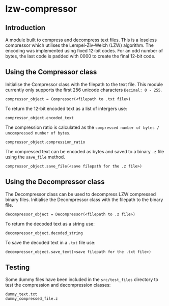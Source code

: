 # lzw-compressor
## Introduction
A module built to compress and decompress text files. This is a loseless compressor which utilises the Lempel-Ziv-Welch (LZW) algorithm. 
The encoding was implemented using fixed 12-bit codes. For an odd number of bytes, the last code is padded with 0000 to create the final 12-bit code.

## Using the Compressor class

Initialise the Compressor class with the filepath to the text file. This module currently only supports the first 256 unicode characters `Decimal: 0 - 255`.
```
compressor_object = Compressor(<filepath to .txt file>)
```
To return the 12-bit encoded text as a list of intergers use:
```
compressor_object.encoded_text
```
The compression ratio is calculated as the `compressed number of bytes / uncompressed number of bytes`.
```
compressor_object.compression_ratio
```
The compressed text can be encoded as bytes and saved to a binary `.z` file using the `save_file` method.
```
compressor_object.save_file(<save filepath for the .z file>)
```

## Using the Decompressor class

The Decompressor class can be used to decompress LZW compressed binary files. Initialise the Decompressor class with the filepath to the binary file.
```
decompressor_object = Decompressor(<filepath to .z file>)
```
To return the decoded text as a string use:
```
decompressor_object.decoded_string
```
To save the decoded text in a `.txt` file use:
```
decompressor_object.save_text(<save filepath for the .txt file>)
```

## Testing

Some dummy files have been included in the `src/test_files` directory to test the compression and decompression classes:
```
dummy_text.txt
dummy_compressed_file.z
```
